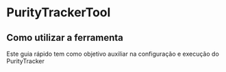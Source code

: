 # PurityTrackerTool

## Como utilizar a ferramenta

Este guia rápido tem como objetivo auxiliar na configuração e execução do PurityTracker
